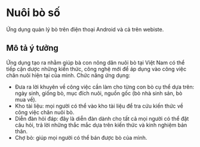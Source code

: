 # Nuôi bò số
Ứng dụng quản lý bò trên điện thoại Android và cả trên webiste.

Mô tả ý tưởng
---------
Ứng dụng tạo ra nhằm giúp bà con nông dân nuôi bò tại Việt Nam có thể tiếp cận dược những kiến thức, công nghệ mới để áp dụng vào công việc chăn nuôi hiện tại của mình.
Chức năng ứng dụng:
* Đưa ra lời khuyên về công việc cần làm cho từng con bò cụ thể dựa trên: ngày sinh, giống bò, mục đích nuôi, nguồn gốc (bò nhà sinh sản, bò mua về).
* Kho tài liệu: mọi người có thể vào kho tài liệu để tra cứu kiến thức về công việc chăn nuôi bò.
* Diễn đàn hỏi đáp: đây là diễn đàn dành cho tất cả mọi người có thể đặt câu hỏi, trả lời những thắc mắc dựa trên kiến thức và kinh nghiệm bản thân.
* Chợ bò: giúp mọi người có thể bán được bò của mình.
